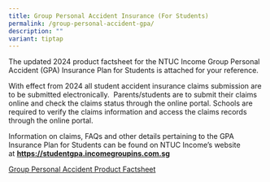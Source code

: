 ```yaml
---
title: Group Personal Accident Insurance (For Students)
permalink: /group-personal-accident-gpa/
description: ""
variant: tiptap
---
```

<p>The updated 2024 product factsheet for the NTUC Income Group Personal Accident (GPA) Insurance Plan for Students is attached for your reference.</p><p>With effect from 2024 all student accident insurance claims submission are to be submitted electronically.&nbsp; Parents/students are to submit their claims online and check the claims status through the online portal. Schools are required to verify the claims information and access the claims records through the online portal.</p><p>Information on claims, FAQs and other details pertaining to the GPA Insurance Plan for Students can be found on NTUC Income’s website at&nbsp;<strong><a href="https://studentgpa.incomegroupins.com.sg/#/" rel="noopener noreferrer nofollow" target="_blank">https://studentgpa.incomegroupins.com.sg</a></strong></p><p><a href="/files/Product_Fact_Sheet_Year_2024.pdf" rel="noopener noreferrer nofollow" target="_blank">Group Personal Accident Product Factsheet</a> </p>